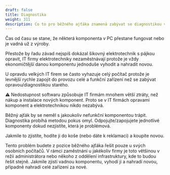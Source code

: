 ```yaml
---
draft: false
title: Diagnostika
weight: 311
description: Co to pro běžného ajťáka znamená zabývat se diagnostikou v počítačích
---
```


Čas od času se stane, že některá komponenta v PC přestane fungovat nebo je vadná už z výroby.

Přestože by řadu závad nejspíš dokázal šikovný elektrotechnik s pájkou opravit, IT firmy elektrotechniky nezaměstnávají protože je vždy ekonomičtější danou komponentu jednoduše vyhodit a nahradit novou.

U opravdu velkých IT firem se často vyhazuje celý počítač protože je levnější rychle zapojit do provozu celé a funkční zařízení než se zabývat opravou/diagnostikou starého. 

<div class="note-blue">

⚠️ Nedostupnost softwaru způsobuje IT firmám mnohem větší ztráty, než nákup a instalace nových komponent. Proto se v IT firmách opravami komponent a elektrotechnikou nikdo nezabývá. 

</div>

Běžný ajťák by se neměl s jakoukoliv nefunkční komponentou trápit. Diagnostika probíhá metodou pokus omyl. Odpojujte/zapojujete jednotlivé komponenty dokud nezjistíte, která je problémová.

Jakmile to zjistíte, hodíte ji do koše (nebo dáte k reklamaci) a koupíte novou. 

Tento problém budete z pozice běžného ajťáka řešit pouze u svých osobních počítačů. V rámci zaměstnání u jakékoliv firmy je toto většinou v režii administrátora nebo někoho z oddělení infrastruktury, kde to budou řešit stejně. Jakmile zjistí vadnou komponentu, vyhodí ji a nahradí novou, případně nahradí celé zařízení za nové.